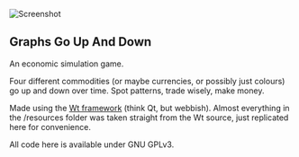 ![Screenshot](http://sasha.sector-alpha.net/~ptsnoop/graphs/screenshot.png)

## Graphs Go Up And Down

An economic simulation game. 

Four different commodities (or maybe currencies, or possibly just colours) go up and down over time. Spot patterns, trade wisely, make money.

Made using the [Wt framework](http://www.webtoolkit.eu/) (think Qt, but webbish). Almost everything in the /resources folder was taken straight from the Wt source, just replicated here for convenience.

All code here is available under GNU GPLv3.
